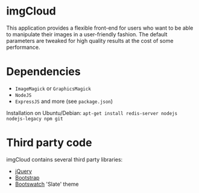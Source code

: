# imgCloud

This application provides a flexible front-end for users who want to be able to manipulate their images in a user-friendly fashion.
The default parameters are tweaked for high quality results at the cost of some performance.

# Dependencies

* `ImageMagick` or `GraphicsMagick`
* `NodeJS`
* `ExpressJS` and more (see `package.json`)

Installation on Ubuntu/Debian:
`apt-get install redis-server nodejs nodejs-legacy npm git `

# Third party code

imgCloud contains several third party libraries:

* [jQuery](http://jquery.com/)
* [Bootstrap](http://getbootstrap.com/)
* [Bootswatch](http://bootswatch.com/) 'Slate' theme